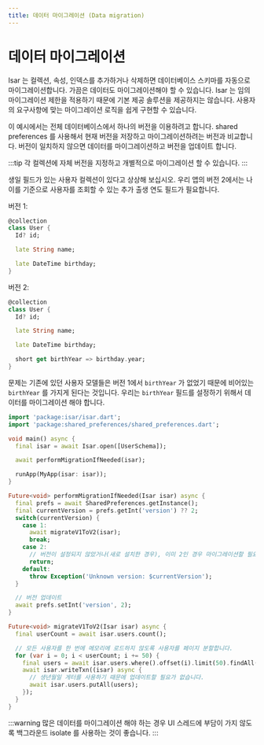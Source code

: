 ```yaml
---
title: 데이터 마이그레이션 (Data migration)
---
```


# 데이터 마이그레이션

Isar 는 컬렉션, 속성, 인덱스를 추가하거나 삭제하면 데이터베이스 스키마를 자동으로 마이그레이션합니다. 가끔은 데이터도 마이그레이션해야 할 수 있습니다. Isar 는 임의 마이그레이션 제한을 적용하기 때문에 기본 제공 솔루션을 제공하지는 않습니다. 사용자의 요구사항에 맞는 마이그레이션 로직을 쉽게 구현할 수 있습니다.

이 예시에서는 전체 데이터베이스에서 하나의 버전을 이용하려고 합니다. shared preferences 를 사용해서 현재 버전을 저장하고 마이그레이션하려는 버전과 비교합니다. 버전이 일치하지 않으면 데이터를 마이그레이션하고 버전을 업데이트 합니다.

:::tip
각 컬렉션에 자체 버전을 지정하고 개별적으로 마이그레이션 할 수 있습니다.
:::

생일 필드가 있는 사용자 컬렉션이 있다고 상상해 보십시오. 우리 앱의 버전 2에서는 나이를 기준으로 사용자를 조회할 수 있는 추가 출생 연도 필드가 필요합니다.

버전 1:

```dart
@collection
class User {
  Id? id;

  late String name;

  late DateTime birthday;
}
```

버전 2:

```dart
@collection
class User {
  Id? id;

  late String name;

  late DateTime birthday;

  short get birthYear => birthday.year;
}
```

문제는 기존에 있던 사용자 모델들은 버전 1에서 `birthYear` 가 없었기 때문에 비어있는 `birthYear` 를 가지게 된다는 것입니다. 우리는 `birthYear` 필드를 설정하기 위해서 데이터를 마이그레이션 해야 합니다.

```dart
import 'package:isar/isar.dart';
import 'package:shared_preferences/shared_preferences.dart';

void main() async {
  final isar = await Isar.open([UserSchema]);

  await performMigrationIfNeeded(isar);

  runApp(MyApp(isar: isar));
}

Future<void> performMigrationIfNeeded(Isar isar) async {
  final prefs = await SharedPreferences.getInstance();
  final currentVersion = prefs.getInt('version') ?? 2;
  switch(currentVersion) {
    case 1:
      await migrateV1ToV2(isar);
      break;
    case 2:
      // 버전이 설정되지 않았거나(새로 설치한 경우), 이미 2인 경우 마이그레이션할 필요가 없습니다.
      return;
    default:
      throw Exception('Unknown version: $currentVersion');
  }

  // 버전 업데이트
  await prefs.setInt('version', 2);
}

Future<void> migrateV1ToV2(Isar isar) async {
  final userCount = await isar.users.count();

  // 모든 사용자를 한 번에 메모리에 로드하지 않도록 사용자를 페이지 분할합니다.
  for (var i = 0; i < userCount; i += 50) {
    final users = await isar.users.where().offset(i).limit(50).findAll();
    await isar.writeTxn((isar) async {
      // 생년월일 게터를 사용하기 때문에 업데이트할 필요가 없습니다.
      await isar.users.putAll(users);
    });
  }
}
```

:::warning
많은 데이터를 마이그레이션 해야 하는 경우 UI 스레드에 부담이 가지 않도록 백그라운드 isolate 를 사용하는 것이 좋습니다.
:::
